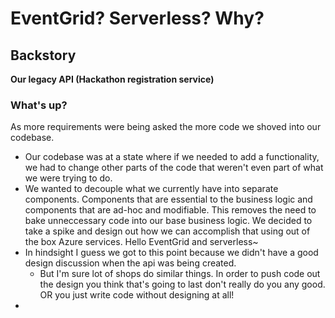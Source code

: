 # EventGrid? Serverless? Why?

## Backstory

**Our legacy API (Hackathon registration service)** 

### What's up? 
As more requirements were being asked the more code we shoved into our codebase. 
  - Our codebase was at a state where if we needed to add a functionality, we had to change other parts of the code that weren't even part of what we were trying to do.
  - We wanted to decouple what we currently have into separate components. Components that are essential to the business logic and components that are ad-hoc and modifiable. This removes the need to bake unneccessary code into our base business logic. We decided to take a spike and design out how we can accomplish that using out of the box Azure services.  Hello EventGrid and serverless~   
  - In hindsight I guess we got to this point because we didn't have a good design discussion when the api was being created. 
    - But I'm sure lot of shops do similar things. In order to push code out the design you think that's going to last don't really do you any good. OR you just write code without designing at all! 
- 


